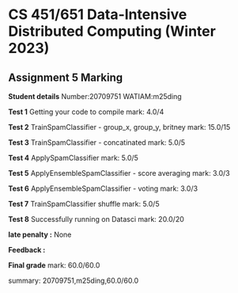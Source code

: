 # CS 451/651 Data-Intensive Distributed Computing (Winter 2023)
## Assignment 5 Marking

**Student details**
Number:20709751
WATIAM:m25ding

**Test 1** Getting your code to compile mark: 4.0/4

**Test 2** TrainSpamClassifier - group_x, group_y, britney mark: 15.0/15

**Test 3** TrainSpamClassifier - concatinated mark: 5.0/5

**Test 4** ApplySpamClassifier mark: 5.0/5

**Test 5** ApplyEnsembleSpamClassifier - score averaging mark: 3.0/3

**Test 6** ApplyEnsembleSpamClassifier - voting mark: 3.0/3

**Test 7** TrainSpamClassifier shuffle mark: 5.0/5

**Test 8** Successfully running on Datasci mark: 20.0/20

**late penalty :** None

**Feedback :** 

**Final grade**
mark: 60.0/60.0

summary: 20709751,m25ding,60.0/60.0